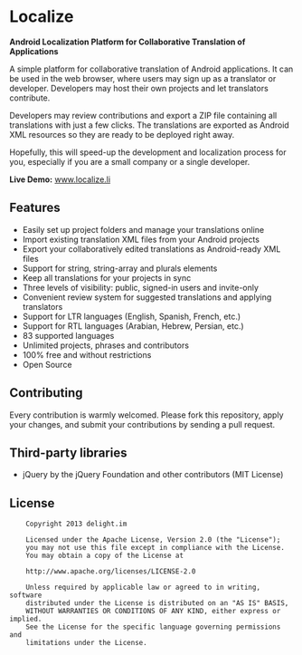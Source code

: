 # Localize

**Android Localization Platform for Collaborative Translation of Applications**

A simple platform for collaborative translation of Android applications. It can be used in the web browser, where users may sign up as a translator or developer. Developers may host their own projects and let translators contribute.

Developers may review contributions and export a ZIP file containing all translations with just a few clicks. The translations are exported as Android XML resources so they are ready to be deployed right away.

Hopefully, this will speed-up the development and localization process for you, especially if you are a small company or a single developer.

**Live Demo:** www.localize.li

## Features

+ Easily set up project folders and manage your translations online
+ Import existing translation XML files from your Android projects
+ Export your collaboratively edited translations as Android-ready XML files
+ Support for string, string-array and plurals elements
+ Keep all translations for your projects in sync
+ Three levels of visibility: public, signed-in users and invite-only
+ Convenient review system for suggested translations and applying translators
+ Support for LTR languages (English, Spanish, French, etc.)
+ Support for RTL languages (Arabian, Hebrew, Persian, etc.)
+ 83 supported languages
+ Unlimited projects, phrases and contributors
+ 100% free and without restrictions
+ Open Source

## Contributing

Every contribution is warmly welcomed. Please fork this repository, apply your changes, and submit your contributions by sending a pull request.

## Third-party libraries

+ jQuery by the jQuery Foundation and other contributors (MIT License)

## License

```
	Copyright 2013 delight.im

	Licensed under the Apache License, Version 2.0 (the "License");
	you may not use this file except in compliance with the License.
	You may obtain a copy of the License at

	http://www.apache.org/licenses/LICENSE-2.0

	Unless required by applicable law or agreed to in writing, software
	distributed under the License is distributed on an "AS IS" BASIS,
	WITHOUT WARRANTIES OR CONDITIONS OF ANY KIND, either express or implied.
	See the License for the specific language governing permissions and
	limitations under the License.
```
